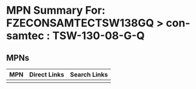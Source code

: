 



# MPN Summary For: FZECONSAMTECTSW138GQ > con-samtec : TSW-130-08-G-Q

## MPNs
  

|MPN|Direct Links|Search Links|
| :--- | :--- | :--- |
||||

